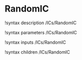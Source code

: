 <!-- MOOSE Documentation Stub: Remove this when content is added. -->

# RandomIC
!syntax description /ICs/RandomIC

!syntax parameters /ICs/RandomIC

!syntax inputs /ICs/RandomIC

!syntax children /ICs/RandomIC
